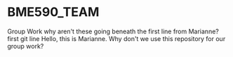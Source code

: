 # BME590_TEAM
Group Work
why aren't these going beneath the first line from Marianne?
first git line
Hello, this is Marianne. Why don't we use this repository for our group work? 
